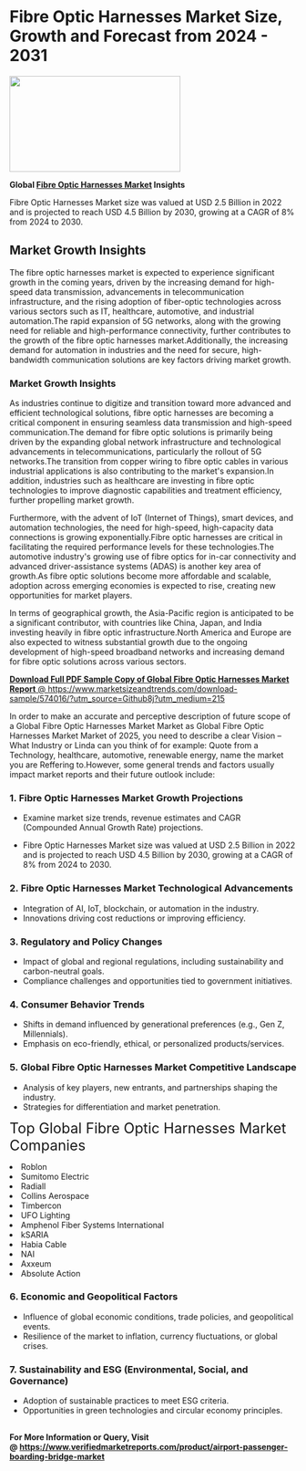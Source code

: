 <H1>Fibre Optic Harnesses Market Size, Growth and Forecast from 2024 - 2031</H1><img class="aligncenter size-medium wp-image-584254" src="https://thirdeyenews.in/wp-content/uploads/2024/09/Global-Market-Research-300x168.jpeg" alt="" width="300" height="168" /><p><strong>Global&nbsp;<a href="https://www.marketsizeandtrends.com/download-sample/574016/?utm_source=Github8j?utm_medium=215">Fibre Optic Harnesses Market</a> Insights</strong></p><p>Fibre Optic Harnesses Market size was valued at USD 2.5 Billion in 2022 and is projected to reach USD 4.5 Billion by 2030, growing at a CAGR of 8% from 2024 to 2030.</p><p><h2>Market Growth Insights</h2> <p>The fibre optic harnesses market is expected to experience significant growth in the coming years, driven by the increasing demand for high-speed data transmission, advancements in telecommunication infrastructure, and the rising adoption of fiber-optic technologies across various sectors such as IT, healthcare, automotive, and industrial automation.The rapid expansion of 5G networks, along with the growing need for reliable and high-performance connectivity, further contributes to the growth of the fibre optic harnesses market.Additionally, the increasing demand for automation in industries and the need for secure, high-bandwidth communication solutions are key factors driving market growth.</p> <p><a href="#"></a></p> <h3>Market Growth Insights</h3> <p>As industries continue to digitize and transition toward more advanced and efficient technological solutions, fibre optic harnesses are becoming a critical component in ensuring seamless data transmission and high-speed communication.The demand for fibre optic solutions is primarily being driven by the expanding global network infrastructure and technological advancements in telecommunications, particularly the rollout of 5G networks.The transition from copper wiring to fibre optic cables in various industrial applications is also contributing to the market's expansion.In addition, industries such as healthcare are investing in fibre optic technologies to improve diagnostic capabilities and treatment efficiency, further propelling market growth.</p> <p>Furthermore, with the advent of IoT (Internet of Things), smart devices, and automation technologies, the need for high-speed, high-capacity data connections is growing exponentially.Fibre optic harnesses are critical in facilitating the required performance levels for these technologies.The automotive industry's growing use of fibre optics for in-car connectivity and advanced driver-assistance systems (ADAS) is another key area of growth.As fibre optic solutions become more affordable and scalable, adoption across emerging economies is expected to rise, creating new opportunities for market players.</p> <p>In terms of geographical growth, the Asia-Pacific region is anticipated to be a significant contributor, with countries like China, Japan, and India investing heavily in fibre optic infrastructure.North America and Europe are also expected to witness substantial growth due to the ongoing development of high-speed broadband networks and increasing demand for fibre optic solutions across various sectors.</p> <p><a href="#"></p><p><span class=""><strong>Download Full PDF Sample Copy of Global Fibre Optic Harnesses Market Report</strong> @ <a href="https://www.marketsizeandtrends.com/download-sample/574016/?utm_source=Github8j?utm_medium=215" target="_blank">https://www.marketsizeandtrends.com/download-sample/574016/?utm_source=Github8j?utm_medium=215</a></span></p><p>In order to make an accurate and perceptive description of future scope of a Global&nbsp;Fibre Optic Harnesses Market Market as Global&nbsp;Fibre Optic Harnesses Market Market of 2025, you need to describe a clear Vision &ndash; What Industry or Linda can you think of for example: Quote from a Technology, healthcare, automotive, renewable energy, name the market you are Reffering to.However, some general trends and factors usually impact market reports and their future outlook include:</p><h3>1.&nbsp;<strong>Fibre Optic Harnesses Market Growth Projections</strong></h3><ul><li>Examine market size trends, revenue estimates and CAGR (Compounded Annual Growth Rate) projections.</li><li><p>Fibre Optic Harnesses Market size was valued at USD 2.5 Billion in 2022 and is projected to reach USD 4.5 Billion by 2030, growing at a CAGR of 8% from 2024 to 2030.</p></li></ul><h3>2.&nbsp;<strong>Fibre Optic Harnesses Market Technological Advancements</strong></h3><ul><li>Integration of AI, IoT, blockchain, or automation in the industry.</li><li>Innovations driving cost reductions or improving efficiency.</li></ul><h3>3.&nbsp;<strong>Regulatory and Policy Changes</strong></h3><ul><li>Impact of global and regional regulations, including sustainability and carbon-neutral goals.</li><li>Compliance challenges and opportunities tied to government initiatives.</li></ul><h3>4.&nbsp;<strong>Consumer Behavior Trends</strong></h3><ul><li>Shifts in demand influenced by generational preferences (e.g., Gen Z, Millennials).</li><li>Emphasis on eco-friendly, ethical, or personalized products/services.</li></ul><h3>5.&nbsp;<strong>Global Fibre Optic Harnesses Market Competitive Landscape</strong></h3><ul><li>Analysis of key players, new entrants, and partnerships shaping the industry.</li><li>Strategies for differentiation and market penetration.</li></ul><p data-pm-slice="1 1 []"><span style="color: inherit; font-family: inherit; font-size: 25px;">Top Global Fibre Optic Harnesses Market Companies</span></p><div class="" data-test-id=""><p><li>Roblon</li><li> Sumitomo Electric</li><li> Radiall</li><li> Collins Aerospace</li><li> Timbercon</li><li> UFO Lighting</li><li> Amphenol Fiber Systems International</li><li> kSARIA</li><li> Habia Cable</li><li> NAI</li><li> Axxeum</li><li> Absolute Action</li></p></div><h3>6.&nbsp;<strong>Economic and Geopolitical Factors</strong></h3><ul><li>Influence of global economic conditions, trade policies, and geopolitical events.</li><li>Resilience of the market to inflation, currency fluctuations, or global crises.</li></ul><h3>7.&nbsp;<strong>Sustainability and ESG (Environmental, Social, and Governance)</strong></h3><ul><li>Adoption of sustainable practices to meet ESG criteria.</li><li>Opportunities in green technologies and circular economy principles.</li></ul><h2><strong style="font-size: 14px;">For More Information or Query, Visit @&nbsp;</strong><a style="background-color: #ffffff; font-size: 14px;" href="https://www.marketsizeandtrends.com/report/fibre-optic-harnesses-market/" target="_blank">https://www.verifiedmarketreports.com/product/airport-passenger-boarding-bridge-market</a></h2>